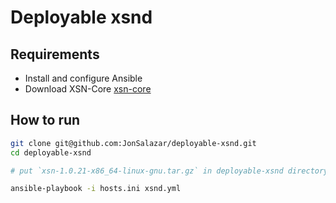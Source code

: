 # Deployable xsnd

## Requirements

- Install and configure Ansible
- Download XSN-Core [xsn-core](https://github.com/X9Developers/XSN/releases/download/v1.0.21/xsn-1.0.21-x86_64-linux-gnu.tar.gz) 

## How to run

```sh
git clone git@github.com:JonSalazar/deployable-xsnd.git
cd deployable-xsnd

# put `xsn-1.0.21-x86_64-linux-gnu.tar.gz` in deployable-xsnd directory

ansible-playbook -i hosts.ini xsnd.yml
```


